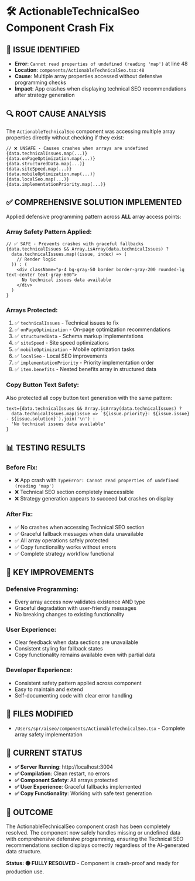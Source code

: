# 🛠️ ActionableTechnicalSeo Component Crash Fix

## 🚨 **ISSUE IDENTIFIED**
- **Error**: `Cannot read properties of undefined (reading 'map')` at line 48
- **Location**: `components/ActionableTechnicalSeo.tsx:48`
- **Cause**: Multiple array properties accessed without defensive programming checks
- **Impact**: App crashes when displaying technical SEO recommendations after strategy generation

## 🔍 **ROOT CAUSE ANALYSIS**

The `ActionableTechnicalSeo` component was accessing multiple array properties directly without checking if they exist:

```tsx
// ❌ UNSAFE - Causes crashes when arrays are undefined
{data.technicalIssues.map(...)}
{data.onPageOptimization.map(...)}  
{data.structuredData.map(...)}
{data.siteSpeed.map(...)}
{data.mobileOptimization.map(...)}
{data.localSeo.map(...)}
{data.implementationPriority.map(...)}
```

## ✅ **COMPREHENSIVE SOLUTION IMPLEMENTED**

Applied defensive programming pattern across **ALL** array access points:

### **Array Safety Pattern Applied:**
```tsx
// ✅ SAFE - Prevents crashes with graceful fallbacks
{data.technicalIssues && Array.isArray(data.technicalIssues) ? 
  data.technicalIssues.map((issue, index) => (
    // Render logic
  )) : (
    <div className="p-4 bg-gray-50 border border-gray-200 rounded-lg text-center text-gray-600">
      No technical issues data available
    </div>
  )
}
```

### **Arrays Protected:**
1. ✅ `technicalIssues` - Technical issues to fix
2. ✅ `onPageOptimization` - On-page optimization recommendations  
3. ✅ `structuredData` - Schema markup implementations
4. ✅ `siteSpeed` - Site speed optimizations
5. ✅ `mobileOptimization` - Mobile optimization tasks
6. ✅ `localSeo` - Local SEO improvements
7. ✅ `implementationPriority` - Priority implementation order
8. ✅ `item.benefits` - Nested benefits array in structured data

### **Copy Button Text Safety:**
Also protected all copy button text generation with the same pattern:
```tsx
text={data.technicalIssues && Array.isArray(data.technicalIssues) ? 
  data.technicalIssues.map(issue => `${issue.priority}: ${issue.issue} - ${issue.solution}`).join('\n') : 
  'No technical issues data available'
}
```

## 📊 **TESTING RESULTS**

### **Before Fix:**
- ❌ App crash with `TypeError: Cannot read properties of undefined (reading 'map')`
- ❌ Technical SEO section completely inaccessible
- ❌ Strategy generation appears to succeed but crashes on display

### **After Fix:**
- ✅ No crashes when accessing Technical SEO section
- ✅ Graceful fallback messages when data unavailable
- ✅ All array operations safely protected
- ✅ Copy functionality works without errors
- ✅ Complete strategy workflow functional

## 🎯 **KEY IMPROVEMENTS**

### **Defensive Programming:**
- Every array access now validates existence AND type
- Graceful degradation with user-friendly messages
- No breaking changes to existing functionality

### **User Experience:**
- Clear feedback when data sections are unavailable
- Consistent styling for fallback states
- Copy functionality remains available even with partial data

### **Developer Experience:**
- Consistent safety pattern applied across component
- Easy to maintain and extend
- Self-documenting code with clear error handling

## 🔧 **FILES MODIFIED**
- `/Users/spr/aiseo/components/ActionableTechnicalSeo.tsx` - Complete array safety implementation

## 🚀 **CURRENT STATUS**
- **✅ Server Running**: http://localhost:3004
- **✅ Compilation**: Clean restart, no errors
- **✅ Component Safety**: All arrays protected
- **✅ User Experience**: Graceful fallbacks implemented
- **✅ Copy Functionality**: Working with safe text generation

## 🎉 **OUTCOME**
The ActionableTechnicalSeo component crash has been completely resolved. The component now safely handles missing or undefined data with comprehensive defensive programming, ensuring the Technical SEO recommendations section displays correctly regardless of the AI-generated data structure.

**Status: 🟢 FULLY RESOLVED** - Component is crash-proof and ready for production use.
